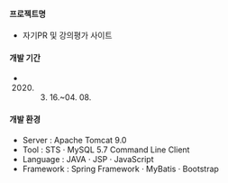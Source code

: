 
#### 프로젝트명
- 자기PR 및 강의평가 사이트

#### 개발 기간
- 2020. 03. 16.~04. 08.

#### 개발 환경
- Server : Apache Tomcat 9.0
- Tool : STS · MySQL 5.7 Command Line Client
- Language : JAVA · JSP · JavaScript
- Framework : Spring Framework · MyBatis · Bootstrap
